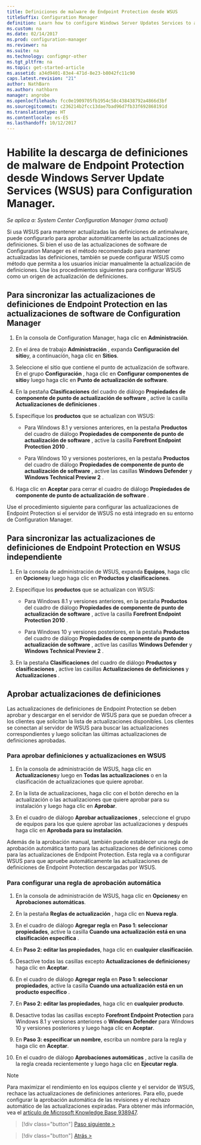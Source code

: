 ```yaml
---
title: Definiciones de malware de Endpoint Protection desde WSUS
titleSuffix: Configuration Manager
definition: Learn how to configure Windows Server Updates Services to auto-approve definition updates.
ms.custom: na
ms.date: 02/14/2017
ms.prod: configuration-manager
ms.reviewer: na
ms.suite: na
ms.technology: configmgr-other
ms.tgt_pltfrm: na
ms.topic: get-started-article
ms.assetid: a34d9401-83e4-471d-8e23-b8042fc11c90
caps.latest.revision: "21"
author: NathBarn
ms.author: nathbarn
manager: angrobe
ms.openlocfilehash: fcc0e1909705fb1954c58c438438792a4866d3bf
ms.sourcegitcommit: c236214b2fcc13dae7bad96d7fb33f692868191d
ms.translationtype: HT
ms.contentlocale: es-ES
ms.lasthandoff: 10/12/2017
---
```

# <a name="enable-endpoint-protection-malware-definitions-to-download-from-windows-server-update-services-wsus-for-configuration-manager"></a>Habilite la descarga de definiciones de malware de Endpoint Protection desde Windows Server Update Services (WSUS) para Configuration Manager.

*Se aplica a: System Center Configuration Manager (rama actual)*

 Si usa WSUS para mantener actualizadas las definiciones de antimalware, puede configurarlo para aprobar automáticamente las actualizaciones de definiciones. Si bien el uso de las actualizaciones de software de Configuration Manager es el método recomendado para mantener actualizadas las definiciones, también se puede configurar WSUS como método que permita a los usuarios iniciar manualmente la actualización de definiciones. Use los procedimientos siguientes para configurar WSUS como un origen de actualización de definiciones.

## <a name="to-synchronize-endpoint-protection-definition-updates-in-configuration-manager-software-updates"></a>Para sincronizar las actualizaciones de definiciones de Endpoint Protection en las actualizaciones de software de Configuration Manager

1.  En la consola de Configuration Manager, haga clic en **Administración**.

2.  En el área de trabajo **Administración** , expanda **Configuración del sitio**y, a continuación, haga clic en **Sitios**.

3.  Seleccione el sitio que contiene el punto de actualización de software. En el grupo **Configuración** , haga clic en **Configurar componentes de sitio**y luego haga clic en **Punto de actualización de software**.

4.  En la pestaña **Clasificaciones** del cuadro de diálogo **Propiedades de componente de punto de actualización de software** , active la casilla **Actualizaciones de definiciones** .

5.  Especifique los **productos** que se actualizan con WSUS:

    -   Para Windows 8.1 y versiones anteriores, en la pestaña **Productos** del cuadro de diálogo **Propiedades de componente de punto de actualización de software** , active la casilla **Forefront Endpoint Protection 2010** .

    -   Para Windows 10 y versiones posteriores, en la pestaña **Productos** del cuadro de diálogo **Propiedades de componente de punto de actualización de software** , active las casillas **Windows Defender** y **Windows Technical Preview 2** .

6.  Haga clic en **Aceptar** para cerrar el cuadro de diálogo **Propiedades de componente de punto de actualización de software** .

 Use el procedimiento siguiente para configurar las actualizaciones de Endpoint Protection si el servidor de WSUS no está integrado en su entorno de Configuration Manager.

## <a name="to-synchronize-endpoint-protection-definition-updates-in-standalone-wsus"></a>Para sincronizar las actualizaciones de definiciones de Endpoint Protection en WSUS independiente

1.  En la consola de administración de WSUS, expanda **Equipos**, haga clic en **Opciones**y luego haga clic en **Productos y clasificaciones**.

2.  Especifique los **productos** que se actualizan con WSUS:

    -   Para Windows 8.1 y versiones anteriores, en la pestaña **Productos** del cuadro de diálogo **Propiedades de componente de punto de actualización de software** , active la casilla **Forefront Endpoint Protection 2010** .

    -   Para Windows 10 y versiones posteriores, en la pestaña **Productos** del cuadro de diálogo **Propiedades de componente de punto de actualización de software** , active las casillas **Windows Defender** y **Windows Technical Preview 2** .

3.  En la pestaña **Clasificaciones** del cuadro de diálogo **Productos y clasificaciones** , active las casillas **Actualizaciones de definiciones** y **Actualizaciones** .

## <a name="approving-definition-updates"></a>Aprobar actualizaciones de definiciones
 Las actualizaciones de definiciones de Endpoint Protection se deben aprobar y descargar en el servidor de WSUS para que se puedan ofrecer a los clientes que solicitan la lista de actualizaciones disponibles. Los clientes se conectan al servidor de WSUS para buscar las actualizaciones correspondientes y luego solicitan las últimas actualizaciones de definiciones aprobadas.

### <a name="to-approve-definitions-and-updates-in-wsus"></a>Para aprobar definiciones y actualizaciones en WSUS

1.  En la consola de administración de WSUS, haga clic en **Actualizaciones**y luego en **Todas las actualizaciones** o en la clasificación de actualizaciones que quiere aprobar.

2.  En la lista de actualizaciones, haga clic con el botón derecho en la actualización o las actualizaciones que quiere aprobar para su instalación y luego haga clic en **Aprobar**.

3.  En el cuadro de diálogo **Aprobar actualizaciones** , seleccione el grupo de equipos para los que quiere aprobar las actualizaciones y después haga clic en **Aprobada para su instalación**.

 Además de la aprobación manual, también puede establecer una regla de aprobación automática tanto para las actualizaciones de definiciones como para las actualizaciones de Endpoint Protection. Esta regla va a configurar WSUS para que apruebe automáticamente las actualizaciones de definiciones de Endpoint Protection descargadas por WSUS.

### <a name="to-configure-an-automatic-approval-rule"></a>Para configurar una regla de aprobación automática

1.  En la consola de administración de WSUS, haga clic en **Opciones**y en **Aprobaciones automáticas**.

2.  En la pestaña **Reglas de actualización** , haga clic en **Nueva regla**.

3.  En el cuadro de diálogo **Agregar regla** en **Paso 1: seleccionar propiedades**, active la casilla **Cuando una actualización está en una clasificación específica** .

4.  En **Paso 2: editar las propiedades**, haga clic en **cualquier clasificación**.

5.  Desactive todas las casillas excepto **Actualizaciones de definiciones**y haga clic en **Aceptar**.

6.  En el cuadro de diálogo **Agregar regla** en **Paso 1: seleccionar propiedades**, active la casilla **Cuando una actualización está en un producto específico** .

7.  En **Paso 2: editar las propiedades**, haga clic en **cualquier producto**.

8.  Desactive todas las casillas excepto **Forefront Endpoint Protection** para Windows 8.1 y versiones anteriores o **Windows Defender** para Windows 10 y versiones posteriores y luego haga clic en **Aceptar**.

9. En **Paso 3: especificar un nombre**, escriba un nombre para la regla y haga clic en **Aceptar**.

10. En el cuadro de diálogo **Aprobaciones automáticas** , active la casilla de la regla creada recientemente y luego haga clic en **Ejecutar regla**.

> [!NOTE]
>  Para maximizar el rendimiento en los equipos cliente y el servidor de WSUS, rechace las actualizaciones de definiciones anteriores. Para ello, puede configurar la aprobación automática de las revisiones y el rechazo automático de las actualizaciones expiradas. Para obtener más información, vea el [artículo de Microsoft Knowledge Base 938947](http://go.microsoft.com/fwlink/p/?LinkId=204078).

> [!div class="button"]
[Paso siguiente >](endpoint-antimalware-policies.md)

> [!div class="button"]
[Atrás >](endpoint-configure-alerts.md)
